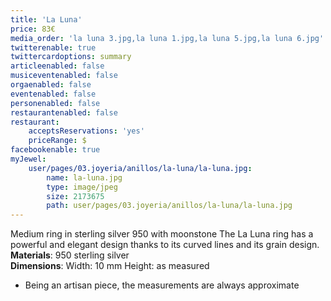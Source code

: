 ```yaml
---
title: 'La Luna'
price: 83€
media_order: 'la luna 3.jpg,la luna 1.jpg,la luna 5.jpg,la luna 6.jpg'
twitterenable: true
twittercardoptions: summary
articleenabled: false
musiceventenabled: false
orgaenabled: false
eventenabled: false
personenabled: false
restaurantenabled: false
restaurant:
    acceptsReservations: 'yes'
    priceRange: $
facebookenable: true
myJewel:
    user/pages/03.joyeria/anillos/la-luna/la-luna.jpg:
        name: la-luna.jpg
        type: image/jpeg
        size: 2173675
        path: user/pages/03.joyeria/anillos/la-luna/la-luna.jpg
---
```


Medium ring in sterling silver 950 with moonstone
The La Luna ring has a powerful and elegant design thanks to its curved lines and its grain design.</br>
**Materials**: 950 sterling silver</br>
**Dimensions**: Width: 10 mm Height: as measured</br>
* Being an artisan piece, the measurements are always approximate